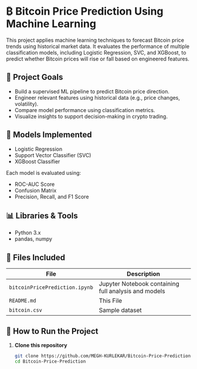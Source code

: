 # ₿ Bitcoin Price Prediction Using Machine Learning

This project applies machine learning techniques to forecast Bitcoin price trends using historical market data. It evaluates the performance of multiple classification models, including Logistic Regression, SVC, and XGBoost, to predict whether Bitcoin prices will rise or fall based on engineered features.

## 📌 Project Goals

- Build a supervised ML pipeline to predict Bitcoin price direction.
- Engineer relevant features using historical data (e.g., price changes, volatility).
- Compare model performance using classification metrics.
- Visualize insights to support decision-making in crypto trading.

## 🧪 Models Implemented

- Logistic Regression
- Support Vector Classifier (SVC)
- XGBoost Classifier

Each model is evaluated using:
- ROC-AUC Score
- Confusion Matrix
- Precision, Recall, and F1 Score

## 📊 Libraries & Tools

- Python 3.x
- pandas, numpy
## 📁 Files Included

| File                             | Description |
|----------------------------------|-------------|
| `bitcoinPricePrediction.ipynb`   | Jupyter Notebook containing full analysis and models |
| `README.md`                      | This File                                            |
| `bitcoin.csv`                    | Sample dataset                                       |

## 🔧 How to Run the Project

1. **Clone this repository**
   ```bash
   git clone https://github.com/MEGH-KURLEKAR/Bitcoin-Price-Prediction.git
   cd Bitcoin-Price-Prediction
